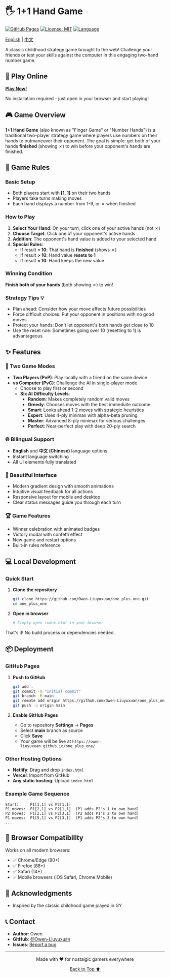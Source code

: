 # 🖐️ 1+1 Hand Game

[![GitHub Pages](https://img.shields.io/badge/demo-live-success)](https://owen-liuyuxuan.github.io/one_plus_one/)
[![License: MIT](https://img.shields.io/badge/License-MIT-blue.svg)](https://opensource.org/licenses/MIT)
[![Language](https://img.shields.io/badge/languages-EN%20%7C%20中文-orange)](README.md)

[English](README.md) | [中文](README_zh.md)

A classic childhood strategy game brought to the web! Challenge your friends or test your skills against the computer in this engaging two-hand number game.


## 🚀 Play Online

**[Play Now!](https://owen-liuyuxuan.github.io/one_plus_one/)**

No installation required - just open in your browser and start playing!


## 🎮 Game Overview

**1+1 Hand Game** (also known as "Finger Game" or "Number Hands") is a traditional two-player strategy game where players use numbers on their hands to outmaneuver their opponent. The goal is simple: get both of your hands **finished** (showing ✗) to win before your opponent's hands are finished.

## 🎯 Game Rules

### Basic Setup
- Both players start with **[1, 1]** on their two hands
- Players take turns making moves
- Each hand displays a number from 1-9, or ✗ when finished

### How to Play

1. **Select Your Hand**: On your turn, click one of your active hands (not ✗)
2. **Choose Target**: Click one of your opponent's active hands
3. **Addition**: The opponent's hand value is added to your selected hand
4. **Special Rules**:
   - If result **= 10**: That hand is **finished** (shows ✗)
   - If result **> 10**: Hand value **resets to 1**
   - If result **< 10**: Hand keeps the new value

### Winning Condition
**Finish both of your hands** (both showing ✗) to win!

### Strategy Tips 💡
- Plan ahead: Consider how your move affects future possibilities
- Force difficult choices: Put your opponent in positions with no good moves
- Protect your hands: Don't let opponent's both hands get close to 10
- Use the reset rule: Sometimes going over 10 (resetting to 1) is advantageous

## ✨ Features

### 🎲 Two Game Modes
- **Two Players (PvP)**: Play locally with a friend on the same device
- **vs Computer (PvC)**: Challenge the AI in single-player mode
  - Choose to play first or second
  - **Six AI Difficulty Levels**:
    - **Random**: Makes completely random valid moves
    - **Greedy**: Chooses moves with the best immediate outcome
    - **Smart**: Looks ahead 1-2 moves with strategic heuristics
    - **Expert**: Uses 4-ply minimax with alpha-beta pruning
    - **Master**: Advanced 8-ply minimax for serious challenges
    - **Perfect**: Near-perfect play with deep 20-ply search

### 🌐 Bilingual Support
- **English** and **中文 (Chinese)** language options
- Instant language switching
- All UI elements fully translated

### 🎨 Beautiful Interface
- Modern gradient design with smooth animations
- Intuitive visual feedback for all actions
- Responsive layout for mobile and desktop
- Clear status messages guide you through each turn

### 🏆 Game Features
- Winner celebration with animated badges
- Victory modal with confetti effect
- New game and restart options
- Built-in rules reference

## 💻 Local Development

### Quick Start

1. **Clone the repository**
   ```bash
   git clone https://github.com/Owen-Liuyuxuan/one_plus_one.git
   cd one_plus_one
   ```

2. **Open in browser**
   ```bash
   # Simply open index.html in your browser
   ```

That's it! No build process or dependencies needed.

## 📦 Deployment

### GitHub Pages

1. **Push to GitHub**
   ```bash
   git add .
   git commit -m "Initial commit"
   git branch -M main
   git remote add origin https://github.com/Owen-Liuyuxuan/one_plus_one.git
   git push -u origin main
   ```

2. **Enable GitHub Pages**
   - Go to repository **Settings** → **Pages**
   - Select **main** branch as source
   - Click **Save**
   - Your game will be live at `https://owen-liuyuxuan.github.io/one_plus_one/`

### Other Hosting Options
- **Netlify**: Drag and drop `index.html`
- **Vercel**: Import from GitHub
- **Any static hosting**: Upload `index.html`

### Example Game Sequence
```
Start:     P1[1,1] vs P2[1,1]
P1 moves:  P1[2,1] vs P2[1,1]  (P1 adds P2's 1 to own hand)
P2 moves:  P1[2,1] vs P2[3,1]  (P2 adds P1's 2 to own hand)
P1 moves:  P1[5,1] vs P2[3,1]  (P1 adds P2's 3 to own hand)
...
```


## 📱 Browser Compatibility

Works on all modern browsers:
- ✅ Chrome/Edge (90+)
- ✅ Firefox (88+)
- ✅ Safari (14+)
- ✅ Mobile browsers (iOS Safari, Chrome Mobile)


## 🙏 Acknowledgments

- Inspired by the classic childhood game played in GY

## 📞 Contact

- **Author**: Owen
- **GitHub**: [@Owen-Liuyuxuan](https://github.com/Owen-Liuyuxuan)
- **Issues**: [Report a bug](https://github.com/Owen-Liuyuxuan/one_plus_one/issues)

---

<p align="center">
  Made with ❤️ for nostalgic gamers everywhere
</p>

<p align="center">
  <a href="#-11-hand-game">Back to Top ⬆️</a>
</p>
